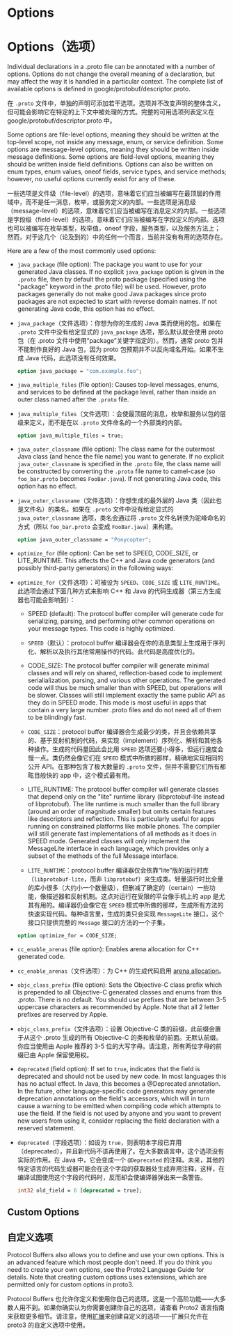 
# Options

# Options（选项） 

Individual declarations in a .proto file can be annotated with a number of options. Options do not change the overall meaning of a declaration, but may affect the way it is handled in a particular context. The complete list of available options is defined in google/protobuf/descriptor.proto.

在 `.proto` 文件中，单独的声明可添加若干选项。选项并不改变声明的整体含义，但可能会影响它在特定的上下文中被处理的方式。完整的可用选项列表定义在 google/protobuf/descriptor.proto 中。

Some options are file-level options, meaning they should be written at the top-level scope, not inside any message, enum, or service definition. Some options are message-level options, meaning they should be written inside message definitions. Some options are field-level options, meaning they should be written inside field definitions. Options can also be written on enum types, enum values, oneof fields, service types, and service methods; however, no useful options currently exist for any of these.

一些选项是文件级（file-level）的选项，意味着它们应当被编写在最顶层的作用域中，而不是任一消息，枚举，或服务定义的内部。一些选项是消息级（message-level）的选项，意味着它们应当被编写在消息定义的内部。一些选项是字段级（field-level）的选项，意味着它们应当被编写在字段定义的内部。选项也可以被编写在枚举类型，枚举值，oneof 字段，服务类型，以及服务方法上；然而，对于这几个（论及到的）中的任何一个而言，当前并没有有用的选项存在。

Here are a few of the most commonly used options:

* `java_package` (file option): The package you want to use for your generated Java classes. If no explicit `java_package` option is given in the `.proto` file, then by default the proto package (specified using the "package" keyword in the .proto file) will be used. However, proto packages generally do not make good Java packages since proto packages are not expected to start with reverse domain names. If not generating Java code, this option has no effect.

* `java_package`（文件选项）：你想为你的生成的 Java 类而使用的包。如果在 `.proto` 文件中没有给定显式的 `java_package` 选项，那么默认就会使用 proto 包（在 .proto 文件中使用“package”关键字指定的）。然而，通常 proto 包并不能制作良好的 Java 包，因为 proto 包预期并不以反向域名开始。如果不生成 Java 代码，此选项没有任何效果。

    ```proto
    option java_package = "com.example.foo";
    ```


* `java_multiple_files` (file option): Causes top-level messages, enums, and services to be defined at the package level, rather than inside an outer class named after the `.proto` file.

* `java_multiple_files`（文件选项）：会使最顶层的消息，枚举和服务以包的层级来定义，而不是在以 `.proto` 文件命名的一个外部类的内部。

    ```proto
    option java_multiple_files = true;
    ```

* `java_outer_classname` (file option): The class name for the outermost Java class (and hence the file name) you want to generate. If no explicit `java_outer_classname` is specified in the `.proto` file, the class name will be constructed by converting the `.proto` file name to camel-case (so `foo_bar.proto` becomes `FooBar.java`). If not generating Java code, this option has no effect.

* `java_outer_classname`（文件选项）：你想生成的最外层的 Java 类（因此也是文件名）的类名。如果在 `.proto` 文件中没有给定显式的 `java_outer_classname` 选项，类名会通过将 `.proto` 文件名转换为驼峰命名的方式（所以 `foo_bar.proto` 会变成 `FooBar.java`）来构建。

    ```proto
    option java_outer_classname = "Ponycopter";
    ```

* `optimize_for` (file option): Can be set to SPEED, CODE_SIZE, or LITE_RUNTIME. This affects the C++ and Java code generators (and possibly third-party generators) in the following ways:

* `optimize_for`（文件选项）：可被设为 `SPEED`、`CODE_SIZE` 或 `LITE_RUNTIME`。此选项会通过下面几种方式来影响 C++ 和 Java 的代码生成器（第三方生成器也可能会影响到）：

    * SPEED (default): The protocol buffer compiler will generate code for serializing, parsing, and performing other common operations on your message types. This code is highly optimized.

    * `SPEED`（默认）：protocol buffer 编译器会在你的消息类型上生成用于序列化、解析以及执行其他常用操作的代码。此代码是高度优化的。

    * CODE_SIZE: The protocol buffer compiler will generate minimal classes and will rely on shared, reflection-based code to implement serialialization, parsing, and various other operations. The generated code will thus be much smaller than with SPEED, but operations will be slower. Classes will still implement exactly the same public API as they do in SPEED mode. This mode is most useful in apps that contain a very large number .proto files and do not need all of them to be blindingly fast.

    * `CODE_SIZE`：protocol buffer 编译器会生成最少的类，并且会依赖共享的、基于反射机制的代码，来实现（implement）序列化、解析和其他各种操作。生成的代码量因此会比用 `SPEED` 选项还要小得多，但运行速度会慢一点。类仍然会像它们在 `SPEED` 模式中所做的那样，精确地实现相同的公开 API。在那种包含了极大数量的 `.proto` 文件，但并不需要它们所有都眩目般快的 app 中，这个模式最有用。

    * LITE_RUNTIME: The protocol buffer compiler will generate classes that depend only on the "lite" runtime library (libprotobuf-lite instead of libprotobuf). The lite runtime is much smaller than the full library (around an order of magnitude smaller) but omits certain features like descriptors and reflection. This is particularly useful for apps running on constrained platforms like mobile phones. The compiler will still generate fast implementations of all methods as it does in SPEED mode. Generated classes will only implement the MessageLite interface in each language, which provides only a subset of the methods of the full Message interface.

    * `LITE_RUNTIME`：protocol buffer 编译器仅会依靠“lite”版的运行时库（`libprotobuf-lite`，而非 `libprotobuf`）来生成类。轻量运行时比全量的库小很多（大约小一个数量级），但删减了确定的（certain）一些功能，像描述器和反射机制。这点对运行在受限的平台像手机上的 app 是尤其有用的。编译器仍会像它在 `SPEED` 模式中所做的那样，生成所有方法的快速实现代码。每种语言里，生成的类只会实现 `MessageLite` 接口，这个接口只提供完整的 `Message` 接口的方法的一个子集。

    ```proto
    option optimize_for = CODE_SIZE;
    ```

* `cc_enable_arenas` (file option): Enables arena allocation for C++ generated code.

* `cc_enable_arenas`（文件选项）：为 C++ 的生成代码启用 [arena allocation](https://developers.google.com/protocol-buffers/docs/reference/arenas)。

* `objc_class_prefix` (file option): Sets the Objective-C class prefix which is prepended to all Objective-C generated classes and enums from this .proto. There is no default. You should use prefixes that are between 3-5 uppercase characters as recommended by Apple. Note that all 2 letter prefixes are reserved by Apple.

* `objc_class_prefix`（文件选项）：设置 Objective-C 类的前缀，此前缀会置于从这个 .proto 生成的所有 Objective-C 的类和枚举的前面。无默认前缀。你应当使用由 Apple 推荐的 3-5 位的大写字母。请注意，所有两位字母的前缀已由 Apple 保留使用权。

* `deprecated` (field option): If set to `true`, indicates that the field is deprecated and should not be used by new code. In most languages this has no actual effect. In Java, this becomes a @Deprecated annotation. In the future, other language-specific code generators may generate deprecation annotations on the field's accessors, which will in turn cause a warning to be emitted when compiling code which attempts to use the field. If the field is not used by anyone and you want to prevent new users from using it, consider replacing the field declaration with a reserved statement.

* `deprecated`（字段选项）：如设为 `true`，则表明本字段已弃用（deprecated），并且新代码不该再使用了。在大多数语言中，这个选项没有实际的作用。在 Java 中，它会变成一个 `@Deprecated` 的注释。未来，其他的特定语言的代码生成器可能会在这个字段的获取器处生成弃用注释，这样，在编译试图使用这个字段的代码时，反而却会使编译器弹出来一条警告。

    ```proto
    int32 old_field = 6 [deprecated = true];
    ```

## Custom Options

## 自定义选项

Protocol Buffers also allows you to define and use your own options. This is an advanced feature which most people don't need. If you do think you need to create your own options, see the Proto2 Language Guide for details. Note that creating custom options uses extensions, which are permitted only for custom options in proto3.

Protocol Buffers 也允许你定义和使用你自己的选项。这是一个高阶功能——大多数人用不到。如果你确实认为你需要创建你自己的选项，请查看 Proto2 语言指南来获取更多细节。请注意，使用[扩展](https://developers.google.com/protocol-buffers/docs/proto#extensions)来创建自定义的选项——扩展只允许在 proto3 的自定义选项中使用。